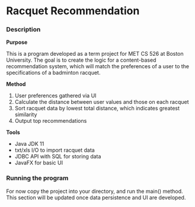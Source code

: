 # Racquet Recommendation

### Description

**Purpose**

This is a program developed as a term project for MET CS 526 at Boston University. The goal is to create the logic for a content-based recommendation system, which will match the preferences of a user to the specifications of a badminton racquet.

**Method**

1. User preferences gathered via UI
2. Calculate the distance between user values and those on each racquet
3. Sort racquet data by lowest total distance, which indicates greatest similarity
4. Output top recommendations

**Tools**

* Java JDK 11
* txt/xls I/O to import racquet data
* JDBC API with SQL for storing data
* JavaFX for basic UI

### Running the program

For now copy the project into your directory, and run the main() method. This section will be updated once data persistence and UI are developed.